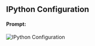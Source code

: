 ## IPython Configuration

#### Prompt:

![IPython Configuration][ipy_image]

[ipy_image]: ../images/ipython_banner.png "IPython Configuration"
